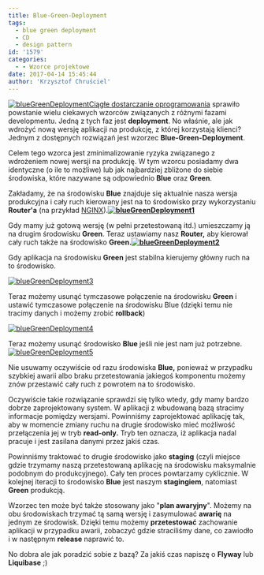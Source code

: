 ```yaml
---
title: Blue-Green-Deployment
tags:
  - blue green deployment
  - CD
  - design pattern
id: '1579'
categories:
  - - Wzorce projektowe
date: 2017-04-14 15:45:44
author: 'Krzysztof Chruściel'
---
```


[![blueGreenDeployment](http://codecouple.pl/wp-content/uploads/2017/03/blueGreenDeployment.png)](http://codecouple.pl/wp-content/uploads/2017/03/blueGreenDeployment.png)[Ciągłe dostarczanie oprogramowania](https://en.wikipedia.org/wiki/Continuous_delivery) sprawiło powstanie wielu ciekawych wzorców związanych z różnymi fazami developmentu. Jedną z tych faz jest **deployment**. No właśnie, ale jak wdrożyć nową wersję aplikacji na produkcję, z której korzystają klienci? Jednym z dostępnych rozwiązań jest wzorzec **Blue-Green-Deployment**.
<!-- more -->
Celem tego wzorca jest zminimalizowanie ryzyka związanego z wdrożeniem nowej wersji na produkcję. W tym wzorcu posiadamy dwa identyczne (o ile to możliwe) lub jak najbardziej zbliżone do siebie środowiska, które nazywane są odpowiednio **Blue** oraz **Green**.

Zakładamy, że na środowisku **Blue** znajduje się aktualnie nasza wersja produkcyjna i cały ruch kierowany jest na to środowisko przy wykorzystaniu  **Router'a** (na przykład [NGINX](https://www.nginx.com/resources/wiki/)).**[![blueGreenDeployment1](http://codecouple.pl/wp-content/uploads/2017/04/blueGreenDeployment1.png)](http://codecouple.pl/wp-content/uploads/2017/04/blueGreenDeployment1.png)**

Gdy mamy już gotową wersję (w pełni przetestowaną itd.) umieszczamy ją na drugim środowisku **Green**. Teraz ustawiamy nasz **Router,** aby kierował cały ruch także na środowisko **Green.[![blueGreenDeployment2](http://codecouple.pl/wp-content/uploads/2017/04/blueGreenDeployment2.png)](http://codecouple.pl/wp-content/uploads/2017/04/blueGreenDeployment2.png)**

Gdy aplikacja na środowisku **Green** jest stabilna kierujemy główny ruch na to środowisko.

[![blueGreenDeployment3](http://codecouple.pl/wp-content/uploads/2017/04/blueGreenDeployment3.png)](http://codecouple.pl/wp-content/uploads/2017/04/blueGreenDeployment3.png)

Teraz możemy usunąć tymczasowe połączenie na środowisku **Green** i ustawić tymczasowe połączenie na środowisku Blue (dzięki temu nie tracimy danych i możemy zrobić **rollback**)

[![blueGreenDeployment4](http://codecouple.pl/wp-content/uploads/2017/04/blueGreenDeployment4.png)](http://codecouple.pl/wp-content/uploads/2017/04/blueGreenDeployment4.png)

Teraz możemy usunąć środowisko **Blue** jeśli nie jest nam już potrzebne.[![blueGreenDeployment5](http://codecouple.pl/wp-content/uploads/2017/04/blueGreenDeployment5.png)](http://codecouple.pl/wp-content/uploads/2017/04/blueGreenDeployment5.png)

Nie usuwamy oczywiście od razu środowiska **Blue,** ponieważ w przypadku szybkiej awarii albo braku przetestowania jakiegoś komponentu możemy znów przestawić cały ruch z powrotem na to środowisko.

Oczywiście takie rozwiązanie sprawdzi się tylko wtedy, gdy mamy bardzo dobrze zaprojektowany system. W aplikacji z wbudowaną bazą stracimy informacje pomiędzy wersjami. Powinniśmy zaprojektować aplikację tak, aby w momencie zmiany ruchu na drugie środowisko mieć możliwość przełączenia jej w tryb **read-only.** Tryb ten oznacza, iż aplikacja nadal pracuje i jest zasilana danymi przez jakiś czas.

Powinniśmy traktować to drugie środowisko jako **staging** (czyli miejsce gdzie trzymamy naszą przetestowaną aplikację na środowisku maksymalnie podobnym do produkcyjnego). Cały ten proces powtarzamy cyklicznie. W kolejnej iteracji to środowisko **Blue** jest naszym **stagingiem**, natomiast **Green** produkcją.

Wzorzec ten może być także stosowany jako "**plan awaryjny**". Możemy na obu środowiskach trzymać tą samą wersję i zasymulować **awarię** na jednym ze środowisk. Dzięki temu możemy **przetestować** zachowanie aplikacji w przypadku awarii, zobaczyć gdzie straciliśmy dane, co zawiodło i w następnym **release** naprawić to.

No dobra ale jak poradzić sobie z bazą? Za jakiś czas napiszę o **Flyway** lub **Liquibase** ;)